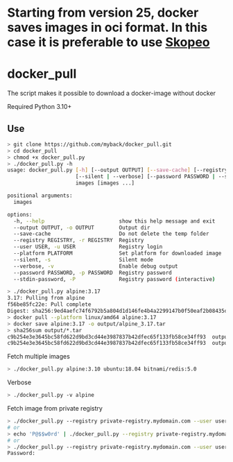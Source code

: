 # Starting from version 25, docker saves images in oci format. In this case it is preferable to use [Skopeo](https://github.com/containers/skopeo)

# docker_pull
The script makes it possible to download a docker-image without docker

Required Python 3.10+

## Use
```bash
> git clone https://github.com/myback/docker_pull.git
> cd docker_pull
> chmod +x docker_pull.py
> ./docker_pull.py -h
usage: docker_pull.py [-h] [--output OUTPUT] [--save-cache] [--registry REGISTRY] [--user USER] [--platform PLATFORM]
                      [--silent | --verbose] [--password PASSWORD | --stdin-password]
                      images [images ...]

positional arguments:
  images

options:
  -h, --help                        show this help message and exit
  --output OUTPUT, -o OUTPUT        Output dir
  --save-cache                      Do not delete the temp folder
  --registry REGISTRY, -r REGISTRY  Registry
  --user USER, -u USER              Registry login
  --platform PLATFORM               Set platform for downloaded image
  --silent, -s                      Silent mode
  --verbose, -v                     Enable debug output
  --password PASSWORD, -p PASSWORD  Registry password
  --stdin-password, -P              Registry password (interactive)

> ./docker_pull.py alpine:3.17
3.17: Pulling from alpine
f56be85fc22e: Pull complete                                                                     
Digest: sha256:9ed4aefc74f6792b5a804d1d146fe4b4a2299147b0f50eaf2b08435d7b38c27e 
> docker pull --platform linux/amd64 alpine:3.17
> docker save alpine:3.17 -o output/alpine_3.17.tar
> sha256sum output/*.tar
c9b254e3e3645bc58fd622d9bd3cd44e3987837b42dfec65f133fb58ce34ff93  output/alpine_3.17.tar
c9b254e3e3645bc58fd622d9bd3cd44e3987837b42dfec65f133fb58ce34ff93  output/alpine_3.17_linux_amd64.tar
```
Fetch multiple images
```bash
> ./docker_pull.py alpine:3.10 ubuntu:18.04 bitnami/redis:5.0
```
Verbose
```bash
> ./docker_pull.py -v alpine
```
Fetch image from private registry
```bash
> ./docker_pull.py --registry private-registry.mydomain.com --user username --password 'P@$$w0rd' private-registry.mydomain.com/my_image:1.2.3
# or
> echo 'P@$$w0rd' | ./docker_pull.py --registry private-registry.mydomain.com --user username --stdin-password private-registry.mydomain.com/my_image:1.2.3
# or
> ./docker_pull.py --registry private-registry.mydomain.com --user username --stdin-password private-registry.mydomain.com/my_image:1.2.3
Password:
```

